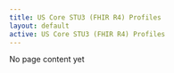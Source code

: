 ```yaml
---
title: US Core STU3 (FHIR R4) Profiles
layout: default
active: US Core STU3 (FHIR R4) Profiles
---
```


No page content yet